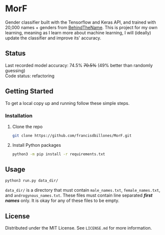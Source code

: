 # MorF
Gender classifier built with the Tensorflow and Keras API, and trained with 20,000 names + genders from [BehindTheName](https://www.behindthename.com/).
This is project for my own learning, meaning as I learn more about machine learning, I will (ideally) update the classifier and improve its' accuracy.

<!-- Status indicators -->
## Status
Last recorded model accuracy: 74.5% ~~70.5%~~ (49% better than randomly guessing)
<br>
Code status: refactoring


<!-- GETTING STARTED -->
## Getting Started

To get a local copy up and running follow these simple steps.

### Installation

1. Clone the repo
   ```sh
   git clone https://github.com/francisdbillones/MorF.git
   ```
2. Install Python packages
   ```sh
   python3 -m pip install -r requirements.txt
   ```

<!-- USAGE EXAMPLES -->
## Usage

```sh
python3 run.py data_dir/
```
`data_dir/` is a directory that must contain `male_names.txt`, `female_names.txt`, and `androgynous_names.txt`. These files must contain line separated ***first names*** only. It is okay for any of these files to be empty.


<!-- LICENSE -->
## License

Distributed under the MIT License. See `LICENSE.md` for more information.

